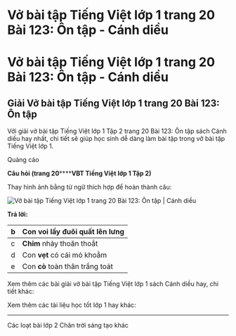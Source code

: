 # Vở bài tập Tiếng Việt lớp 1 trang 20 Bài 123: Ôn tập - Cánh diều

# Vở bài tập Tiếng Việt lớp 1 trang 20 Bài 123: Ôn tập - Cánh diều

## Giải Vở bài tập Tiếng Việt lớp 1 trang 20 Bài 123: Ôn tập

Với giải vở bài tập Tiếng Việt lớp 1 Tập 2 trang 20 Bài 123: Ôn tập sách Cánh diều hay nhất, chi tiết sẽ giúp học sinh dễ dàng làm bài tập trong vở bài tập Tiếng Việt lớp 1.

Quảng cáo

**Câu hỏi (trang 20********VBT Tiếng Việt lớp 1 Tập 2)**

Thay hình ảnh bằng từ ngữ thích hợp để hoàn thành câu:

![Vở bài tập Tiếng Việt lớp 1 trang 20 Bài 123: Ôn tập | Cánh diều](https://www.vietjack.com/vbt-tieng-viet-1-cd/images/bai-123-on-tap-87784.png)

**Trả lời:**

b |  Con **voi** lấy đuôi quất lên lưng  
---|---  
c |  **Chim** nhảy thoăn thoắt  
d |  Con **vẹt** có cái mỏ khoằm  
e |  Con **cò** toàn thân trắng toát  
  
Xem thêm các bài giải vở bài tập Tiếng Việt lớp 1 sách Cánh diều hay, chi tiết khác:

Xem thêm các tài liệu học tốt lớp 1 hay khác:

* * *

Các loạt bài lớp 2 Chân trời sáng tạo khác
